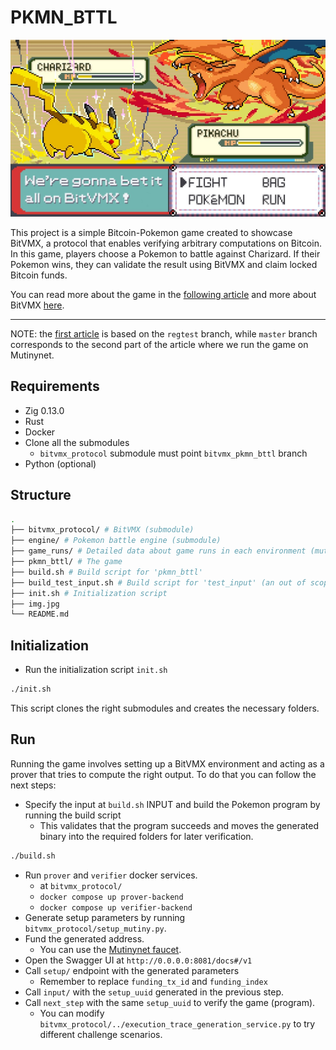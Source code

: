 # PKMN_BTTL

![Alt Text](./img.jpg)

This project is a simple Bitcoin-Pokemon game created to showcase BitVMX, a protocol that enables verifying arbitrary computations on Bitcoin. In this game, players choose a Pokemon to battle against Charizard. If their Pokemon wins, they can validate the result using BitVMX and claim locked Bitcoin funds.

You can read more about the game in the [following article](https://blog.rootstock.io/noticia/pkmn_bttl-a-pokemon-battle-game-written-in-zig-and-executed-with-bitvmx/) and more about BitVMX [here](https://bitvmx.org/).

---

NOTE: the [first article](https://blog.rootstock.io/noticia/pkmn_bttl-a-pokemon-battle-game-written-in-zig-and-executed-with-bitvmx/) is based on the `regtest` branch, while `master` branch corresponds to the second part of the article where we run the game on Mutinynet.

## Requirements

- Zig 0.13.0
- Rust
- Docker
- Clone all the submodules
  - `bitvmx_protocol` submodule must point `bitvmx_pkmn_bttl` branch
- Python (optional)

## Structure

```bash
.
├── bitvmx_protocol/ # BitVMX (submodule)
├── engine/ # Pokemon battle engine (submodule)
├── game_runs/ # Detailed data about game runs in each environment (mutinynet and regtest)
├── pkmn_bttl/ # The game
├── build.sh # Build script for 'pkmn_bttl'
├── build_test_input.sh # Build script for 'test_input' (an out of scope and reduced BitVMX program example)
├── init.sh # Initialization script
├── img.jpg
└── README.md
```

## Initialization

- Run the initialization script `init.sh`

```bash
./init.sh
```

This script clones the right submodules and creates the necessary folders.

## Run

Running the game involves setting up a BitVMX environment and acting as a prover that tries to compute the right output. To do that you can follow the next steps:

- Specify the input at `build.sh` INPUT and build the Pokemon program by running the build script
  - This validates that the program succeeds and moves the generated binary into the required folders for later verification.

```bash
./build.sh
```

- Run `prover` and `verifier` docker services.
  - at `bitvmx_protocol/`
  - `docker compose up prover-backend`
  - `docker compose up verifier-backend`
- Generate setup parameters by running `bitvmx_protocol/setup_mutiny.py`.
- Fund the generated address.
  - You can use the [Mutinynet faucet](https://faucet.mutinynet.com/).
- Open the Swagger UI at `http://0.0.0.0:8081/docs#/v1`
- Call `setup/` endpoint with the generated parameters
  - Remember to replace `funding_tx_id` and `funding_index`
- Call `input/` with the `setup_uuid` generated in the previous step.
- Call `next_step` with the same `setup_uuid` to verify the game (program).
  - You can modify `bitvmx_protocol/../execution_trace_generation_service.py` to try different challenge scenarios.
